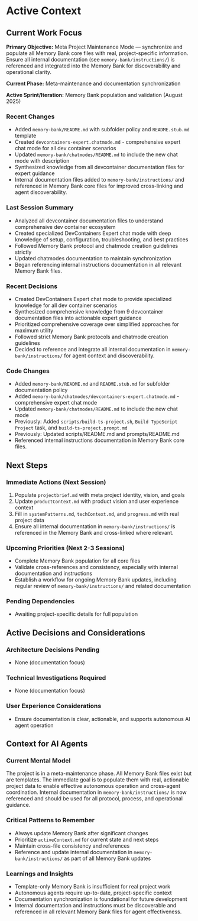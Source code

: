 # Active Context

## Current Work Focus

**Primary Objective:**
Meta Project Maintenance Mode — synchronize and populate all Memory Bank core files with real, project-specific information. Ensure all internal documentation (see `memory-bank/instructions/`) is referenced and integrated into the Memory Bank for discoverability and operational clarity.

**Current Phase:**
Meta-maintenance and documentation synchronization

**Active Sprint/Iteration:**
Memory Bank population and validation (August 2025)

### Recent Changes

- Added `memory-bank/README.md` with subfolder policy and `README.stub.md` template
- Created `devcontainers-expert.chatmode.md` - comprehensive expert chat mode for all dev container scenarios
- Updated `memory-bank/chatmodes/README.md` to include the new chat mode with description
- Synthesized knowledge from all devcontainer documentation files for expert guidance
- Internal documentation files added to `memory-bank/instructions/` and referenced in Memory Bank core files for improved cross-linking and agent discoverability.

### Last Session Summary

- Analyzed all devcontainer documentation files to understand comprehensive dev container ecosystem
- Created specialized DevContainers Expert chat mode with deep knowledge of setup, configuration, troubleshooting, and best practices
- Followed Memory Bank protocol and chatmode creation guidelines strictly
- Updated chatmodes documentation to maintain synchronization
- Began referencing internal instructions documentation in all relevant Memory Bank files.

### Recent Decisions

- Created DevContainers Expert chat mode to provide specialized knowledge for all dev container scenarios
- Synthesized comprehensive knowledge from 9 devcontainer documentation files into actionable expert guidance
- Prioritized comprehensive coverage over simplified approaches for maximum utility
- Followed strict Memory Bank protocols and chatmode creation guidelines
- Decided to reference and integrate all internal documentation in `memory-bank/instructions/` for agent context and discoverability.

### Code Changes

- Added `memory-bank/README.md` and `README.stub.md` for subfolder documentation policy
- Added `memory-bank/chatmodes/devcontainers-expert.chatmode.md` - comprehensive expert chat mode
- Updated `memory-bank/chatmodes/README.md` to include the new chat mode
- Previously: Added `scripts/build-ts-project.sh`, `Build TypeScript Project` task, and `build-ts-project.prompt.md`
- Previously: Updated scripts/README.md and prompts/README.md
- Referenced internal instructions documentation in Memory Bank core files.

## Next Steps

### Immediate Actions (Next Session)

1. Populate `projectbrief.md` with meta project identity, vision, and goals
2. Update `productContext.md` with product vision and user experience context
3. Fill in `systemPatterns.md`, `techContext.md`, and `progress.md` with real project data
4. Ensure all internal documentation in `memory-bank/instructions/` is referenced in the Memory Bank and cross-linked where relevant.

### Upcoming Priorities (Next 2-3 Sessions)

- Complete Memory Bank population for all core files
- Validate cross-references and consistency, especially with internal documentation and instructions
- Establish a workflow for ongoing Memory Bank updates, including regular review of `memory-bank/instructions/` and related documentation

### Pending Dependencies

- Awaiting project-specific details for full population

## Active Decisions and Considerations

### Architecture Decisions Pending

- None (documentation focus)

### Technical Investigations Required

- None (documentation focus)

### User Experience Considerations

- Ensure documentation is clear, actionable, and supports autonomous AI agent operation

## Context for AI Agents

### Current Mental Model

The project is in a meta-maintenance phase. All Memory Bank files exist but are templates. The immediate goal is to populate them with real, actionable project data to enable effective autonomous operation and cross-agent coordination. Internal documentation in `memory-bank/instructions/` is now referenced and should be used for all protocol, process, and operational guidance.

### Critical Patterns to Remember

- Always update Memory Bank after significant changes
- Prioritize `activeContext.md` for current state and next steps
- Maintain cross-file consistency and references
- Reference and update internal documentation in `memory-bank/instructions/` as part of all Memory Bank updates

### Learnings and Insights

- Template-only Memory Bank is insufficient for real project work
- Autonomous agents require up-to-date, project-specific context
- Documentation synchronization is foundational for future development
- Internal documentation and instructions must be discoverable and referenced in all relevant Memory Bank files for agent effectiveness.

